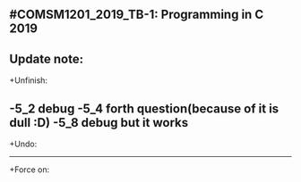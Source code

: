 #COMSM1201_2019_TB-1: Programming in C 2019
---
Update note:
---
+Unfinish:

-5_2 debug
-5_4 forth question(because of it is dull :D)
-5_8 debug but it works
---
+Undo:

---
+Force on:

